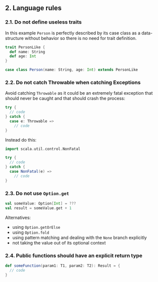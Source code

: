 ## 2. Language rules

### 2.1. Do not define useless traits

In this example `Person` is perfectly described by its case class as a data-structure without behavior so there is no need for trait definition.

```scala
trait PersonLike {
  def name: String
  def age: Int
}

case class Person(name: String, age: Int) extends PersonLike
```

### 2.2. Do not catch Throwable when catching Exceptions

Avoid catching `Throwable` as it could be an extremely fatal exception that should never be caught and that should crash the process:

```scala
try {
  // code
} catch {
  case e: Throwable =>
    // code
}
```

Instead do this:

```scala
import scala.util.control.NonFatal

try {
  // code
} catch {
  case NonFatal(e) =>
    // code
}
```

### 2.3. Do not use `Option.get`

```scala
val someValue: Option[Int] = ???
val result = someValue.get + 1
```

Alternatives:

 - using `Option.getOrElse`
 - using `Option.fold`
 - using pattern matching and dealing with the `None` branch explicitly
 - not taking the value out of its optional context

### 2.4. Public functions should have an explicit return type

```scala
def someFunction(param1: T1, param2: T2): Result = {
  // code
}
```
